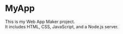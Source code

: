 # MyApp
This is my Web App Maker project.  
It includes HTML, CSS, JavaScript, and a Node.js server.
